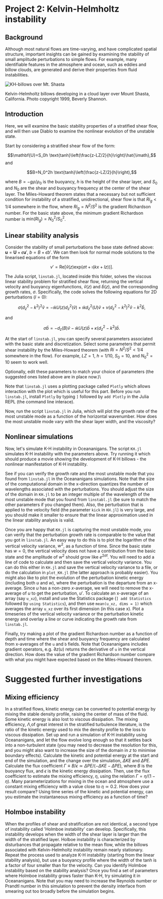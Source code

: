 # Project 2: Kelvin-Helmholtz instability

## Background
Although most natural flows are time-varying, and have complicated spatial structure, important insights can be gained by examining the stability of small amplitude perturbations to simple flows. For example, many identifiable features in the atmosphere and ocean, such as eddies and billow clouds, are generated and derive their properties from fluid instabilities.

![KH-billows over Mt. Shasta](./images/kh-billows.jpg)

Kelvin-Helmholtz billows developing in a cloud layer over Mount Shasta, California. Photo copyright 1999, Beverly Shannon.

## Introduction
Here, we will examine the basic stability properties of a stratified shear flow, and will then use Diablo to examine the nonlinear evolution of the unstable state.

Start by considering a stratified shear flow of the form:

$$\mathbf{U}=S_0h \text{tanh}\left(\frac{z-LZ/2}{h}\right)\hat{\imath},$$
and

$$B=N_0^2h \text{tanh}\left(\frac{z-LZ/2}{h}\right),$$

where $B=-g\rho/\rho_0$ is the buoyancy, $h$ is the height of the shear layer, and $S_0$ and $N_0$ are the shear and buoyancy frequency at the center of the shear layer. The Miles-Howard theorem states that a necessary but not sufficient condition for instability of a stratified, unidirectional, shear flow is that $Ri_g<1/4$ somewhere in the flow, where $Ri_g=N^2/S^2$ is the gradient Richardson number. For the basic state above, the minimum gradient Richardson number is $\text{min}(Ri_g)=N_0^2/S_0^2$.  

## Linear stability analysis
Consider the stability of small perturbations the base state defined above: $\mathbf{u}=\mathbf{U}+\epsilon\mathbf{u}'$, $b=B+\epsilon b'$. We can then look for normal mode solutions to the linearised equations of the form

$$v'=\text{Re}\left[\hat{v}(z)\text{exp}(\sigma t+\imath (kx+lz))\right].$$

The Julia script, `linstab.jl`, located inside this folder, solves the viscous linear stability problem for stratified shear flow, returning the vertical velocity and buoyancy eigenfunctions, $\hat{v}(z)$ and $\hat{b}(z)$, and the corresponding growth rates, $\sigma$. Specifically, the code solves the following equations for 2D perturbations ($l=0$):

$$\sigma(d^2_z-k^2)^2 \hat{v}=-\imath k U(z) d^2_z(\hat{v}) + \imath k d^2_z(U) \hat{v} + \nu (d^2_z-k^2)^2 \hat{v}-k^2\hat{b},$$

and

$$\sigma \hat{b}=-d_z(B)\hat{v}-\imath k U(z)\hat{b}+\kappa(d^2_z-k^2)\hat{b}.$$

At the start of `linstab.jl`, you can specify several parameters associated with the basic state and discretization. Select some parameters that permit shear instability by the Miles-Howard theorem (with $Ri=N^2/S^2<1/4$ somewhere in the flow). For example, $LZ=1$, $h=1/10$, $S_0=10$, and $N^2_0=10$ seem to work well.

Optionally, edit these parameters to match your choice of parameters (the suggested ones listed above are in place now.)\\

Note that `linstab.jl` uses a plotting package called `Plotly` which allows interaction with the plot which is useful for this part. Before you run `linstab.jl`, install `Plotly` by typing `]` followed by `add Plotly` in the Julia REPL (the command line interace). 

Now, run the script `linstab.jl` in Julia, which will plot the growth rate of the most unstable mode as a function of the horizontal wavenumber. How does the most unstable mode vary with the shear layer width, and the viscosity?

## Nonlinear simulations

Now, let's simulate K-H instability in Oceananigans. The script `KH.jl` simulates K-H instability with the parameters above. Try running it which should produce a movie showing the development of K-H billows - the nonlinear manifestation of K-H instability.

See if you can verify the growth rate and the most unstable mode that you found from `linstab.jl` in the Oceananigans simulations. Note that the size of the computational domain in the x-direction quantizes the number of wavelengths associated with the perturbations. You should adjust the size of the domain in `KH.jl` to be an integer multiple of the wavelength of the most unstable mode that you found from `linstabl.jl` (be sure to match the other parameters if you changed them). Also, the perturbation that is applied to the velocity field (the parameter `kick` in `KH.jl`) is very large, and you should make it smaller to ensure that the linear approximation used in the linear stability analysis is valid.

Once you are happy that `KH.jl` is capturing the most unstable mode, you can verify that the perturbation growth rate is comparable to the value that you got in `linstab.jl`. An easy way to do this is to plot the logarithm of the vertical velocity variance, $w^2$, as a function of time. Since the basic state has $w=0$, the vertical velocity does not have a contribution from the basic state and the amplitude of $w^2$ should grow like $e^{2\sigma t}$. You will need to add a line of code to calculate and then save the vertical velocity variance. You can do this either in `KH.jl` and save the vertical velocity variance to a file, or do the calculation in `plot_KH.jl` (the latter approach is probably easier). You might also like to plot the evolution of the perturbation kinetic energy (including both $u$ and $w$), where the perturbation is the departure from an x-average. Since $u$ has a non-zero $x$-average, we will need to remove the x-average of $u$ to get the perturbation, $u'$. To calculate an x-average of an array (say `u_xz`), install and use the Statistics package (`] add Statistics` followed by `using Statistics`), and then use `mean(u_xz, dims = 1)` which averages the array `u_xz` over its first dimension (in this case x). Plot a timeseries of the vertical velocity variance or the perturbation kinetic energy and overlay a line or curve indicating the growth rate from `linstab.jl`.

Finally, try making a plot of the gradient Richardson number as a function of depth and time where the shear and buoyancy frequency are calculated from x-averages of the `u` and `b` fields. Note that Oceananigans includes gradient operators, e.g. $\partial z (u)$ returns the derivative of `u` in the vertical direction. How does the value of the gradient Richardson number compare with what you might have expected based on the Miles-Howard theorem.

# Suggested further investigations
## Mixing efficiency
In a stratified flows, kinetic energy can be converted to potential energy by mixing the stable density profile, raising the center of mass of the fluid. Some kinetic energy is also lost to viscous dissipation. The mixing efficiency, $\Lambda$,of great interest in the stratified turbulence literature, is the ratio of the kinetic energy used to mix the density profile to the loss to viscous dissipation. Set up and run a simulation of K-H instability using Oceananigans, and let the flow evolve long enough so that it settles back into a non-turbulent state (you may need to decrease the resolution for this, and you might also want to increase the size of the domain in $z$ to minimise boundary effects). Calculate the kinetic and potential energy at the start and end of the simulation, and the change over the simulation, $\Delta KE$ and $\Delta PE$. Calculate the flux coefficient $\Gamma \equiv B/\epsilon \simeq \Delta PE/(-\Delta KE-\Delta PE)$, where $B$ is the buoyancy flux, and $\epsilon$ is the kinetic energy dissipation. Then, use the flux coefficient to estimate the mixing efficiency, $\eta$, using the relation $\Gamma=\eta/(1-\eta)$. Many parameterizations for mixing in the ocean and atmosphere use a constant mixing efficiency with a value close to $\eta \simeq 0.2$. How does your result compare?  Using time series of the kinetic and potential energy, can you estimate the instantaneous mixing efficiency as a function of time?

## Holmboe instability
When the profiles of shear and stratification are not identical, a second type of instability called 'Holmboe instability' can develop. Specifically, this instability develops when the width of the shear layer is larger than the width of the stratified layer. Holboe instability is characterized by disturbances that propagate relative to the mean flow, while the billows associated with Kelvin-Helmholtz instability remain nearly stationary. Repeat the process used to analyze K-H instability (starting from the linear stability analysis), but use a buoyancy profile where the width of the tanh is a factor of four smaller than for the velocity. Can you identify Holmboe instability based on the stability analysis? Once you find a set of parameters where Holmboe instability grows faster than K-H, try simulating it in Oceananigans. Note that you may need to increase the Reynolds number or Prandtl number in this simulation to prevent the density interface from smearing out too broadly before the simulation begins.


